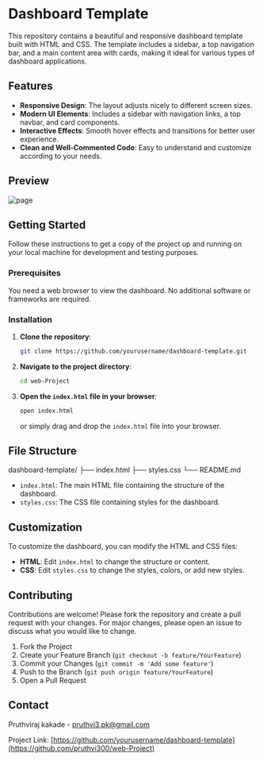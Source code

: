 # Dashboard Template

This repository contains a beautiful and responsive dashboard template built with HTML and CSS. The template includes a sidebar, a top navigation bar, and a main content area with cards, making it ideal for various types of dashboard applications.

## Features

- **Responsive Design**: The layout adjusts nicely to different screen sizes.
- **Modern UI Elements**: Includes a sidebar with navigation links, a top navbar, and card components.
- **Interactive Effects**: Smooth hover effects and transitions for better user experience.
- **Clean and Well-Commented Code**: Easy to understand and customize according to your needs.

## Preview

![page](https://github.com/pruthvi300/web-Project/assets/93001124/b3800371-5a13-456b-9239-95450da4b386)

## Getting Started

Follow these instructions to get a copy of the project up and running on your local machine for development and testing purposes.

### Prerequisites

You need a web browser to view the dashboard. No additional software or frameworks are required.

### Installation

1. **Clone the repository**:
    ```sh
    git clone https://github.com/yourusername/dashboard-template.git
    ```

2. **Navigate to the project directory**:
    ```sh
    cd web-Project
    ```

3. **Open the `index.html` file in your browser**:
    ```sh
    open index.html
    ```
    or simply drag and drop the `index.html` file into your browser.

## File Structure

dashboard-template/
├── index.html
├── styles.css
└── README.md


- `index.html`: The main HTML file containing the structure of the dashboard.
- `styles.css`: The CSS file containing styles for the dashboard.

## Customization

To customize the dashboard, you can modify the HTML and CSS files:
- **HTML**: Edit `index.html` to change the structure or content.
- **CSS**: Edit `styles.css` to change the styles, colors, or add new styles.

## Contributing

Contributions are welcome! Please fork the repository and create a pull request with your changes. For major changes, please open an issue to discuss what you would like to change.

1. Fork the Project
2. Create your Feature Branch (`git checkout -b feature/YourFeature`)
3. Commit your Changes (`git commit -m 'Add some feature'`)
4. Push to the Branch (`git push origin feature/YourFeature`)
5. Open a Pull Request

## Contact

Pruthviraj kakade - [pruthvi3.pk@gmail.com](mailto:pruthvi3.pk@gmail.com)

Project Link: [https://github.com/yourusername/dashboard-template](https://github.com/pruthvi300/web-Project)

